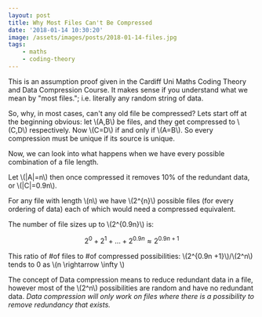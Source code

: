 ```yaml
---
layout: post
title: Why Most Files Can't Be Compressed
date: '2018-01-14 10:30:20'
image: /assets/images/posts/2018-01-14-files.jpg
tags:
    - maths
    - coding-theory
---
```


This is an assumption proof given in the Cardiff Uni Maths Coding Theory and Data Compression Course. It makes sense if you understand what we mean by "most files."; i.e. literally any random string of data.

So, why, in most cases, can't any old file be compressed? Lets start off at the beginning obvious: let \\(A,B\\) be files, and they get compressed to \\(C,D\\) respectively. Now \\(C=D\\) if and only if \\(A=B\\). So every compression must be unique if its source is unique.

Now, we can look into what happens when we have every possible combination of a file length.

Let \\(|A|=n\\) then once compressed it removes 10% of the redundant data, or \\(|C|=0.9n\\).

For any file with length \\(n\\) we have \\(2^{n}\\) possible files (for every ordering of data) each of which would need a compressed equivalent.

The number of file sizes up to \\(2^{0.9n}\\) is:

$$2^0 + 2^1 + \ldots + 2^{0.9n} \approx 2^{0.9n +1}$$

This ratio of #of files to #of compressed possibilities: \\(2^{0.9n +1}\\)/\\(2^n\\) tends to 0 as \\(n \rightarrow \infty \\)

The concept of Data compression means to reduce redundant data in a file, however most of the \\(2^n\\) possibilities are random and have no redundant data. _Data compression will only work on files where there is a possibility to remove redundancy that exists._
